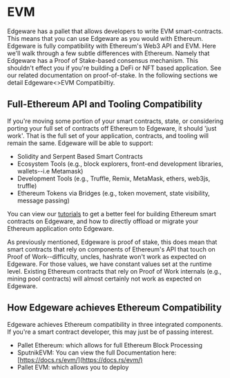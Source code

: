 # EVM

Edgeware has a pallet that allows developers to write EVM smart-contracts. This means that you can use Edgeware as you would with Ethereum. Edgeware is fully compatibility with Ethereum's Web3 API and EVM. Here we'll walk through a few subtle differences with Ethereum. Namely that Edgeware has a Proof of Stake-based consensus mechanism. This shouldn't effect you if you're building a DeFi or NFT based application. See our related documentation on proof-of-stake. In the following sections we detail Edgeware&lt;&gt;EVM Compatibiltiy.

## Full-Ethereum API and Tooling Compatibility

If you're moving some portion of your smart contracts, state, or considering porting your full set of contracts off Ethereum to Edgeware, it should 'just work'. That is the full set of your application, contracts, and tooling will remain the same. Edgeware will be able to support:

* Solidity and Serpent Based Smart Contracts
* Ecosystem Tools \(e.g., block explorers, front-end development libraries, wallets--i.e Metamask\)
* Development Tools \(e.g., Truffle, Remix, MetaMask, ethers, web3js, truffle\)
* Ethereum Tokens via Bridges \(e.g., token movement, state visibility, message passing\)

You can view our [tutorials](https://contracts.edgewa.re) to get a better feel for building Ethereum smart contracts on Edgeware, and how to directly offload or migrate your Ethereum application onto Edgeware.

As previously mentioned, Edgeware is proof of stake, this does mean that smart contracts that rely on components of Ethereum's API that touch on Proof of Work--difficulty, uncles, hashrate won't work as expected on Edgeware. For those values, we have constant values set at the runtime level. Existing Ethereum contracts that rely on Proof of Work internals \(e.g., mining pool contracts\) will almost certainly not work as expected on Edgeware.

## How Edgeware achieves Ethereum Compatibility

Edgeware achieves Ethereum compatibility in three integrated components. If you're a smart contract developer, this may just be of passing interest.

* Pallet Ethereum: which allows for full Ethereum Block Processing
* SputnikEVM: You can view the full Documentation here: [https://docs.rs/evm/](https://docs.rs/evm/)
* Pallet EVM: which allows you to deploy

